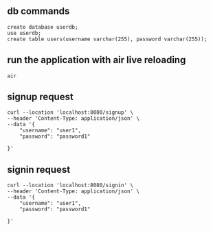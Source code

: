 ## db commands

```
create database userdb;
use userdb;
create table users(username varchar(255), password varchar(255));
```
## run the application with air live reloading

```
air
```
## signup request

```
curl --location 'localhost:8080/signup' \
--header 'Content-Type: application/json' \
--data '{
    "username": "user1",
    "password": "password1"
    
}'
```
## signin request

```
curl --location 'localhost:8080/signin' \
--header 'Content-Type: application/json' \
--data '{
    "username": "user1",
    "password": "password1"
    
}'
```
